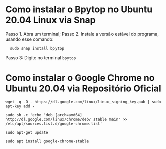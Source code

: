 # Como instalar o Bpytop no Ubuntu 20.04 Linux via Snap

Passo 1. Abra um terminal;
Passo 2. Instale a versão estável do programa, usando esse comando:

```
  sudo snap install bpytop

```

Passo 3: Digite no terminal ``` bpytop ```



# Como instalar o Google Chrome no Ubuntu 20.04 via Repositório Oficial

```
wget -q -O - https://dl.google.com/linux/linux_signing_key.pub | sudo apt-key add -

sudo sh -c 'echo "deb [arch=amd64] http://dl.google.com/linux/chrome/deb/ stable main" >> /etc/apt/sources.list.d/google-chrome.list'

sudo apt-get update

sudo apt install google-chrome-stable

```
